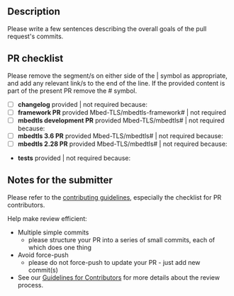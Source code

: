 ## Description

Please write a few sentences describing the overall goals of the pull request's commits.



## PR checklist

Please remove the segment/s on either side of the | symbol as appropriate, and add any relevant link/s to the end of the line.
If the provided content is part of the present PR remove the # symbol.

- [ ] **changelog** provided | not required because: 
- [ ] **framework PR** provided Mbed-TLS/mbedtls-framework# | not required
- [ ] **mbedtls development PR** provided Mbed-TLS/mbedtls# | not required because: 
- [ ] **mbedtls 3.6 PR** provided Mbed-TLS/mbedtls# | not required because: 
- [ ] **mbedtls 2.28 PR** provided Mbed-TLS/mbedtls# | not required because: 
- **tests**  provided | not required because: 



## Notes for the submitter

Please refer to the [contributing guidelines](https://github.com/Mbed-TLS/TF-PSA-Crypto/blob/development/CONTRIBUTING.md), especially the
checklist for PR contributors.

Help make review efficient:
* Multiple simple commits
  - please structure your PR into a series of small commits, each of which does one thing
* Avoid force-push
  - please do not force-push to update your PR - just add new commit(s)
* See our [Guidelines for Contributors](https://mbed-tls.readthedocs.io/en/latest/reviews/review-for-contributors/) for more details about the review process.
